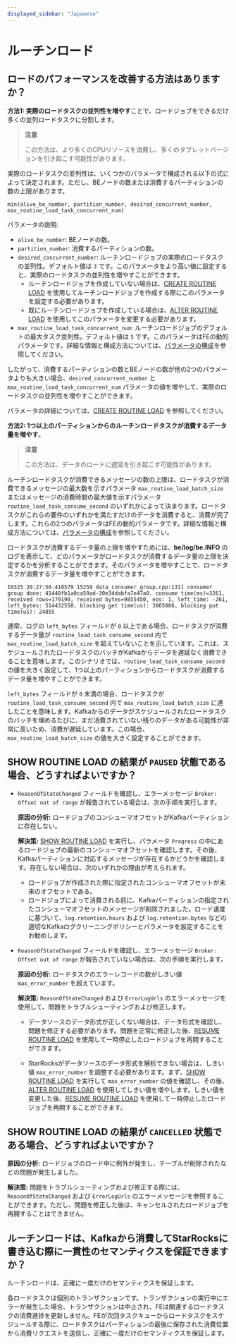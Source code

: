 ```yaml
---
displayed_sidebar: "Japanese"
---
```


# ルーチンロード

## ロードのパフォーマンスを改善する方法はありますか？

**方法1: 実際のロードタスクの並列性を増やす**ことで、ロードジョブをできるだけ多くの並列ロードタスクに分割します。

> **注意**
>
> この方法は、より多くのCPUリソースを消費し、多くのタブレットバージョンを引き起こす可能性があります。

実際のロードタスクの並列性は、いくつかのパラメータで構成される以下の式によって決定されます。ただし、BEノードの数または消費するパーティションの数の上限があります。

```Plaintext
min(alive_be_number, partition_number, desired_concurrent_number, max_routine_load_task_concurrent_num)
```

パラメータの説明:

- `alive_be_number`: BEノードの数。
- `partition_number`: 消費するパーティションの数。
- `desired_concurrent_number`: ルーチンロードジョブの実際のロードタスクの並列性。デフォルト値は `3` です。このパラメータをより高い値に設定すると、実際のロードタスクの並列性を増やすことができます。
  - ルーチンロードジョブを作成していない場合は、[CREATE ROUTINE LOAD](../../sql-reference/sql-statements/data-manipulation/CREATE_ROUTINE_LOAD.md) を使用してルーチンロードジョブを作成する際にこのパラメータを設定する必要があります。
  - 既にルーチンロードジョブを作成している場合は、[ALTER ROUTINE LOAD](../../sql-reference/sql-statements/data-manipulation/ALTER_ROUTINE_LOAD.md) を使用してこのパラメータを変更する必要があります。
- `max_routine_load_task_concurrent_num`: ルーチンロードジョブのデフォルトの最大タスク並列性。デフォルト値は `5` です。このパラメータはFEの動的パラメータです。詳細な情報と構成方法については、[パラメータの構成](../../administration/Configuration.md#loading-and-unloading)を参照してください。

したがって、消費するパーティションの数とBEノードの数が他の2つのパラメータよりも大きい場合、`desired_concurrent_number` と `max_routine_load_task_concurrent_num` パラメータの値を増やして、実際のロードタスクの並列性を増やすことができます。

パラメータの詳細については、[CREATE ROUTINE LOAD](../../sql-reference/sql-statements/data-manipulation/CREATE_ROUTINE_LOAD.md) を参照してください。

**方法2: 1つ以上のパーティションからのルーチンロードタスクが消費するデータ量を増やす**。

> **注意**
>
> この方法は、データのロードに遅延を引き起こす可能性があります。

ルーチンロードタスクが消費できるメッセージの数の上限は、ロードタスクが消費できるメッセージの最大数を示すパラメータ `max_routine_load_batch_size` またはメッセージの消費時間の最大値を示すパラメータ `routine_load_task_consume_second` のいずれかによって決まります。ロードタスクがこれらの要件のいずれかを満たすだけのデータを消費すると、消費が完了します。これらの2つのパラメータはFEの動的パラメータです。詳細な情報と構成方法については、[パラメータの構成](../../administration/Configuration.md#loading-and-unloading)を参照してください。

ロードタスクが消費するデータ量の上限を増やすためには、**be/log/be.INFO** のログを表示して、どのパラメータがロードタスクが消費するデータ量の上限を決定するかを分析することができます。そのパラメータを増やすことで、ロードタスクが消費するデータ量を増やすことができます。

```Plaintext
I0325 20:27:50.410579 15259 data_consumer_group.cpp:131] consumer group done: 41448fb1a0ca59ad-30e34dabfa7e47a0. consume time(ms)=3261, received rows=179190, received bytes=9855450, eos: 1, left_time: -261, left_bytes: 514432550, blocking get time(us): 3065086, blocking put time(us): 24855
```

通常、ログの `left_bytes` フィールドが `0` 以上である場合、ロードタスクが消費するデータ量が `routine_load_task_consume_second` 内で `max_routine_load_batch_size` を超えていないことを示しています。これは、スケジュールされたロードタスクのバッチがKafkaからデータを遅延なく消費できることを意味します。このシナリオでは、`routine_load_task_consume_second` の値を大きく設定して、1つ以上のパーティションからロードタスクが消費するデータ量を増やすことができます。

`left_bytes` フィールドが `0` 未満の場合、ロードタスクが `routine_load_task_consume_second` 内で `max_routine_load_batch_size` に達したことを意味します。Kafkaからのデータがスケジュールされたロードタスクのバッチを埋めるたびに、まだ消費されていない残りのデータがある可能性が非常に高いため、消費が遅延しています。この場合、`max_routine_load_batch_size` の値を大きく設定することができます。

## SHOW ROUTINE LOAD の結果が `PAUSED` 状態である場合、どうすればよいですか？

- `ReasonOfStateChanged` フィールドを確認し、エラーメッセージ `Broker: Offset out of range` が報告されている場合は、次の手順を実行します。

  **原因の分析:** ロードジョブのコンシューマオフセットがKafkaパーティションに存在しない。

  **解決策:** [SHOW ROUTINE LOAD](../../sql-reference/sql-statements/data-manipulation/SHOW_ROUTINE_LOAD.md) を実行し、パラメータ `Progress` の中にあるロードジョブの最新のコンシューマオフセットを確認します。その後、Kafkaパーティションに対応するメッセージが存在するかどうかを確認します。存在しない場合は、次のいずれかの理由が考えられます。

  - ロードジョブが作成された際に指定されたコンシューマオフセットが未来のオフセットである。
  - ロードジョブによって消費される前に、Kafkaパーティションの指定されたコンシューマオフセットのメッセージが削除されました。ロード速度に基づいて、`log.retention.hours` および `log.retention.bytes` などの適切なKafkaログクリーニングポリシーとパラメータを設定することをお勧めします。

- `ReasonOfStateChanged` フィールドを確認し、エラーメッセージ `Broker: Offset out of range` が報告されていない場合は、次の手順を実行します。

  **原因の分析:** ロードタスクのエラーレコードの数がしきい値 `max_error_number` を超えています。

  **解決策:** `ReasonOfStateChanged` および `ErrorLogUrls` のエラーメッセージを使用して、問題をトラブルシューティングおよび修正します。

  - データソースのデータ形式が正しくない場合は、データ形式を確認し、問題を修正する必要があります。問題を正常に修正した後、[RESUME ROUTINE LOAD](../../sql-reference/sql-statements/data-manipulation/RESUME_ROUTINE_LOAD.md) を使用して一時停止したロードジョブを再開することができます。

  - StarRocksがデータソースのデータ形式を解析できない場合は、しきい値 `max_error_number` を調整する必要があります。まず、[SHOW ROUTINE LOAD](../../sql-reference/sql-statements/data-manipulation/SHOW_ROUTINE_LOAD.md) を実行して `max_error_number` の値を確認し、その後、[ALTER ROUTINE LOAD](../../sql-reference/sql-statements/data-manipulation/ALTER_ROUTINE_LOAD.md) を使用してしきい値を増やします。しきい値を変更した後、[RESUME ROUTINE LOAD](../../sql-reference/sql-statements/data-manipulation/RESUME_ROUTINE_LOAD.md) を使用して一時停止したロードジョブを再開することができます。

## SHOW ROUTINE LOAD の結果が `CANCELLED` 状態である場合、どうすればよいですか？

  **原因の分析:** ロードジョブのロード中に例外が発生し、テーブルが削除されたなどの問題が発生しました。

  **解決策:** 問題をトラブルシューティングおよび修正する際には、`ReasonOfStateChanged` および `ErrorLogUrls` のエラーメッセージを参照することができます。ただし、問題を修正した後は、キャンセルされたロードジョブを再開することはできません。

## ルーチンロードは、Kafkaから消費してStarRocksに書き込む際に一貫性のセマンティクスを保証できますか？

   ルーチンロードは、正確に一度だけのセマンティクスを保証します。

   各ロードタスクは個別のトランザクションです。トランザクションの実行中にエラーが発生した場合、トランザクションは中止され、FEは関連するロードタスクの消費進捗を更新しません。FEが次回タスクキューからロードタスクをスケジュールする際に、ロードタスクはパーティションの最後に保存された消費位置から消費リクエストを送信し、正確に一度だけのセマンティクスを保証します。
